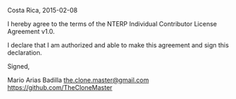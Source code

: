 Costa Rica, 2015-02-08

I hereby agree to the terms of the NTERP Individual Contributor License
Agreement v1.0.

I declare that I am authorized and able to make this agreement and sign this
declaration.

Signed,

Mario Arias Badilla the.clone.master@gmail.com https://github.com/TheCloneMaster
